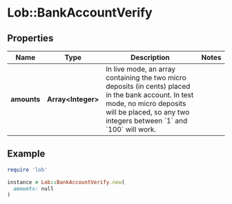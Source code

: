 # Lob::BankAccountVerify

## Properties

| Name | Type | Description | Notes |
| ---- | ---- | ----------- | ----- |
| **amounts** | **Array&lt;Integer&gt;** | In live mode, an array containing the two micro deposits (in cents) placed in the bank account. In test mode, no micro deposits will be placed, so any two integers between &#x60;1&#x60; and &#x60;100&#x60; will work. |  |

## Example

```ruby
require 'lob'

instance = Lob::BankAccountVerify.new(
  amounts: null
)
```

